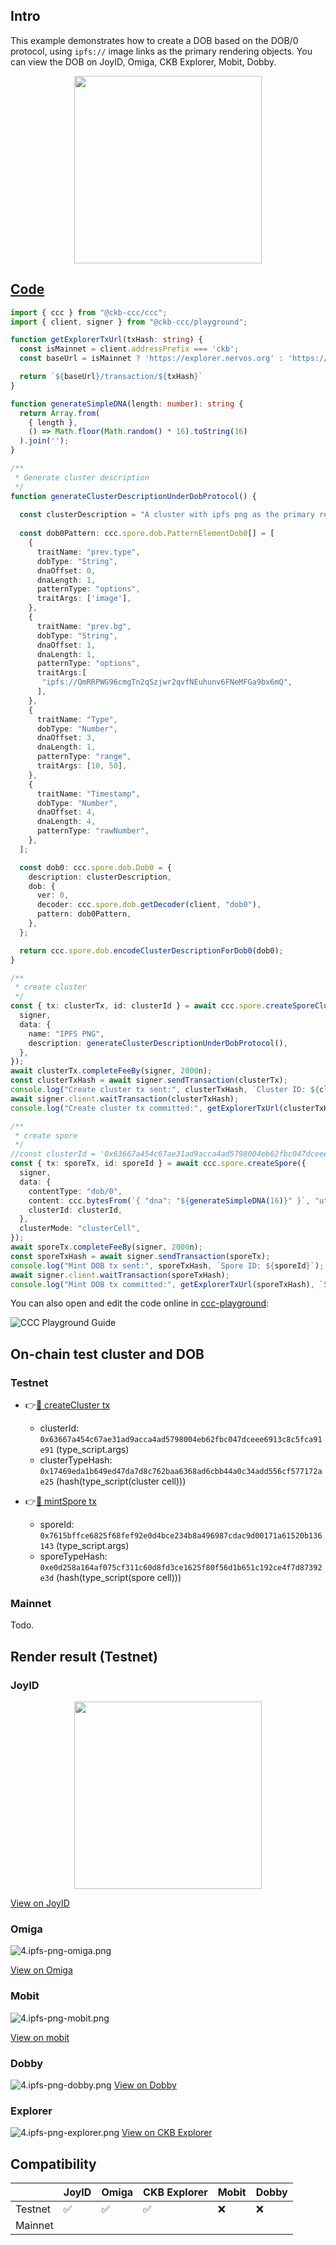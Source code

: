## Intro

This example demonstrates how to create a DOB based on the DOB/0 protocol, using `ipfs://` image links as the primary rendering objects. You can view the DOB on JoyID, Omiga, CKB Explorer, Mobit, Dobby. 

<div align="center">
  <img src="../assets/images/dob0/4.ipfs-png-joyid.svg" height="300">
</div>

## [Code](./4.ipfs-png.ts)

```typescript
import { ccc } from "@ckb-ccc/ccc";
import { client, signer } from "@ckb-ccc/playground";

function getExplorerTxUrl(txHash: string) {
  const isMainnet = client.addressPrefix === 'ckb';
  const baseUrl = isMainnet ? 'https://explorer.nervos.org' : 'https://testnet.explorer.nervos.org';

  return `${baseUrl}/transaction/${txHash}`
}

function generateSimpleDNA(length: number): string {
  return Array.from(
    { length }, 
    () => Math.floor(Math.random() * 16).toString(16)
  ).join('');
}

/**
 * Generate cluster description
 */
function generateClusterDescriptionUnderDobProtocol() {
 
  const clusterDescription = "A cluster with ipfs png as the primary rendering objects.";
  
  const dob0Pattern: ccc.spore.dob.PatternElementDob0[] = [
    {
      traitName: "prev.type",
      dobType: "String",
      dnaOffset: 0,
      dnaLength: 1,
      patternType: "options",
      traitArgs: ['image'],
    },
    {
      traitName: "prev.bg",
      dobType: "String",
      dnaOffset: 1,
      dnaLength: 1,
      patternType: "options",
      traitArgs:[
       "ipfs://QmRRPWG96cmgTn2qSzjwr2qvfNEuhunv6FNeMFGa9bx6mQ",
      ],
    },
    {
      traitName: "Type",
      dobType: "Number",
      dnaOffset: 3,
      dnaLength: 1,
      patternType: "range",
      traitArgs: [10, 50],
    },
    {
      traitName: "Timestamp",
      dobType: "Number",
      dnaOffset: 4,
      dnaLength: 4,
      patternType: "rawNumber",
    },
  ];

  const dob0: ccc.spore.dob.Dob0 = {
    description: clusterDescription,
    dob: {
      ver: 0,
      decoder: ccc.spore.dob.getDecoder(client, "dob0"),
      pattern: dob0Pattern,
    },
  };

  return ccc.spore.dob.encodeClusterDescriptionForDob0(dob0);
}

/**
 * create cluster
 */
const { tx: clusterTx, id: clusterId } = await ccc.spore.createSporeCluster({
  signer,
  data: {
    name: "IPFS PNG",
    description: generateClusterDescriptionUnderDobProtocol(),
  },
});
await clusterTx.completeFeeBy(signer, 2000n);
const clusterTxHash = await signer.sendTransaction(clusterTx);
console.log("Create cluster tx sent:", clusterTxHash, `Cluster ID: ${clusterId}`);
await signer.client.waitTransaction(clusterTxHash);
console.log("Create cluster tx committed:", getExplorerTxUrl(clusterTxHash), `Cluster ID: ${clusterId}`);

/**
 * create spore
 */
//const clusterId = '0x63667a454c67ae31ad9acca4ad5798004eb62fbc047dceee6913c8c5fca91e91';
const { tx: sporeTx, id: sporeId } = await ccc.spore.createSpore({
  signer,
  data: {
    contentType: "dob/0",
    content: ccc.bytesFrom(`{ "dna": "${generateSimpleDNA(16)}" }`, "utf8"),
    clusterId: clusterId,
  },
  clusterMode: "clusterCell",
});
await sporeTx.completeFeeBy(signer, 2000n);
const sporeTxHash = await signer.sendTransaction(sporeTx);
console.log("Mint DOB tx sent:", sporeTxHash, `Spore ID: ${sporeId}`);
await signer.client.waitTransaction(sporeTxHash);
console.log("Mint DOB tx committed:", getExplorerTxUrl(sporeTxHash), `Spore ID: ${sporeId}`);
```

You can also open and edit the code online in [ccc-playground](https://live.ckbccc.com/?src=https://raw.githubusercontent.com/CKBFansDAO/dob-cookbook/refs/heads/main/examples/dob0/4.ipfs-png.ts):

![CCC Playground Guide](../assets/images/ccc-playground-guide.png)


## On-chain test cluster and DOB

### Testnet
- 👉[🔗 createCluster tx](https://testnet.explorer.nervos.org/transaction/0xcf50c8cbc31f9c196e7839c705433991d43a7e0cd71f7f2a89596df33e35608c)
  - clusterId: `0x63667a454c67ae31ad9acca4ad5798004eb62fbc047dceee6913c8c5fca91e91` (type_script.args)
  - clusterTypeHash: `0x17469eda1b649ed47da7d8c762baa6368ad6cbb44a0c34add556cf577172ae25` (hash(type_script(cluster cell)))

- 👉[🔗 mintSpore tx](https://testnet.explorer.nervos.org/transaction/0xa5e208b2e40200daa6bdf0d82f7161593d6ae35dd4f6c705294c49588c17f46b)
  - sporeId: `0x7615bffce6825f68fef92e0d4bce234b8a496987cdac9d00171a61520b136143` (type_script.args)
  - sporeTypeHash: `0xe0d258a164af075cf311c60d8fd3ce1625f80f56d1b651c192ce4f7d87392e3d` (hash(type_script(spore cell)))

### Mainnet
  Todo.

## Render result (Testnet)

### JoyID

<div align="center">
  <img src="../assets/images/dob0/4.ipfs-png-joyid.svg" height="300">
</div>

[View on JoyID](https://testnet.joyid.dev/nft/7615bffce6825f68fef92e0d4bce234b8a496987cdac9d00171a61520b136143) 

### Omiga

![4.ipfs-png-omiga.png](../assets/images/dob0/4.ipfs-png-omiga.png)

[View on Omiga](https://test.omiga.io/info/dobs/0xe0d258a164af075cf311c60d8fd3ce1625f80f56d1b651c192ce4f7d87392e3d) 

### Mobit

![4.ipfs-png-mobit.png](../assets/images/dob0/4.ipfs-png-mobit.png)

[View on mobit](https://mobit.app/dob/7615bffce6825f68fef92e0d4bce234b8a496987cdac9d00171a61520b136143?chain=ckb)

### Dobby
![4.ipfs-png-dobby.png](../assets/images/dob0/4.ipfs-png-dobby.png)
[View on Dobby](https://test-dobby.entrust3.com/item-detail_ckb/0x7615bffce6825f68fef92e0d4bce234b8a496987cdac9d00171a61520b136143) 

### Explorer
![4.ipfs-png-explorer.png](../assets/images/dob0/4.ipfs-png-explorer.png)
[View on CKB Explorer](https://testnet.explorer.nervos.org/nft-info/0x17469eda1b649ed47da7d8c762baa6368ad6cbb44a0c34add556cf577172ae25/0x7615bffce6825f68fef92e0d4bce234b8a496987cdac9d00171a61520b136143) 


## Compatibility
|         | JoyID | Omiga | CKB Explorer | Mobit | Dobby |
| ------- | ----- | ----- | ------------ | ----- | ----- |
| Testnet | ✅    | ✅     | ✅           | ❌     | ❌    |
| Mainnet |     |     |           |    |     |